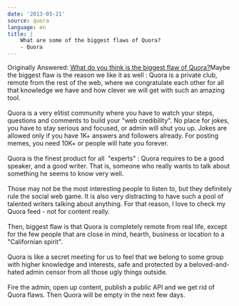 ```yaml
---
date: '2013-03-21'
source: quora
language: en
title: |
    What are some of the biggest flaws of Quora?
    - Quora
---
```


Originally Answered: [What do you think is the biggest flaw of
Quora?](http://quora.com/What-do-you-think-is-the-biggest-flaw-of-Quora?no_redirect=1)Maybe
the biggest flaw is the reason we like it as well : Quora is a private
club, remote from the rest of the web, where we congratulate each other
for all that knowledge we have and how clever we will get with such an
amazing tool.\
\
Quora is a very elitist community where you have to watch your steps,
questions and comments to build your \"web credibility\". No place for
jokes, you have to stay serious and focused, or admin will shut you up.
Jokes are allowed only if you have 1K+ answers and followers already.
For posting memes, you need 10K+ or people will hate you forever.\
\
Quora is the finest product for all  \"experts\" : Quora requires to be
a good speaker, and a good writer. That is, someone who really wants to
talk about something he seems to know very well.\
\
Those may not be the most interesting people to listen to, but they
definitely rule the social web game. It is also very distracting to have
such a pool of talented writers talking about anything. For that reason,
I love to check my Quora feed - not for content really.\
\
Then, biggest flaw is that Quora is completely remote from real life,
except for the few people that are close in mind, hearth, business or
location to a \"Californian spirit\".\
\
Quora is like a secret meeting for us to feel that we belong to some
group with higher knowledge and interests, safe and protected by a
beloved-and-hated admin censor from all those ugly things outside.\
 \
Fire the admin, open up content, publish a public API and we get rid of
Quora flaws. Then Quora will be empty in the next few days.
